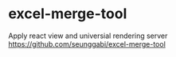 # excel-merge-tool

Apply react view and universial rendering server
https://github.com/seunggabi/excel-merge-tool
